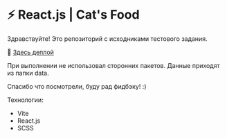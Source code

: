 # ⚡️ React.js | Cat's Food

Здравствуйте!
Это репозиторий с исходниками тестового задания.

🔗 [Здесь деплой](https://devkirkir.github.io/cats-food-deploy/)

При выполнении не использовал сторонних пакетов.
Данные приходят из папки data.

Спасибо что посмотрели, буду рад фидбэку! :)

Технологии:

-   Vite
-   React.js
-   SCSS
